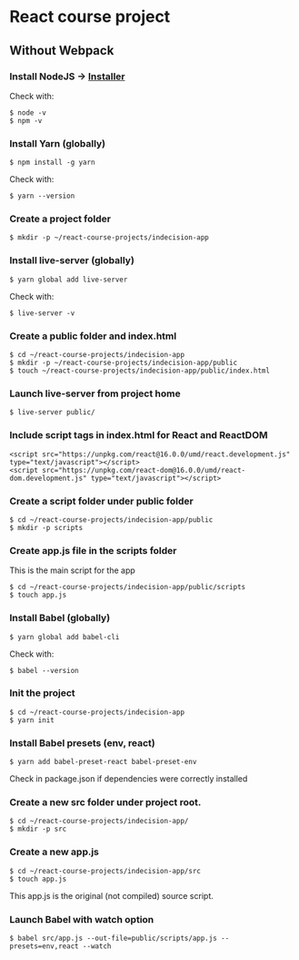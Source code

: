 # React course project
## Without Webpack
### Install NodeJS -> [Installer](https://nodejs.org/)
Check with:
```
$ node -v 
$ npm -v
```
### Install Yarn (globally)
```
$ npm install -g yarn
```
Check with:
```
$ yarn --version
```
### Create a project folder
```
$ mkdir -p ~/react-course-projects/indecision-app
```
### Install live-server (globally)
```
$ yarn global add live-server
```
Check with:
```
$ live-server -v
```
### Create a public folder and index.html
```
$ cd ~/react-course-projects/indecision-app
$ mkdir -p ~/react-course-projects/indecision-app/public
$ touch ~/react-course-projects/indecision-app/public/index.html
```
### Launch live-server from project home
```
$ live-server public/
```
### Include script tags in index.html for React and ReactDOM
```
<script src="https://unpkg.com/react@16.0.0/umd/react.development.js" type="text/javascript"></script>
<script src="https://unpkg.com/react-dom@16.0.0/umd/react-dom.development.js" type="text/javascript"></script>
```
### Create a script folder under public folder
```
$ cd ~/react-course-projects/indecision-app/public
$ mkdir -p scripts
```
### Create app.js file in the scripts folder
This is the main script for the app
```
$ cd ~/react-course-projects/indecision-app/public/scripts
$ touch app.js
```
### Install Babel (globally)
```
$ yarn global add babel-cli
```
Check with:
```
$ babel --version
```
### Init the project
```
$ cd ~/react-course-projects/indecision-app
$ yarn init
```
### Install Babel presets (env, react)
```
$ yarn add babel-preset-react babel-preset-env
```
Check in package.json if dependencies were correctly installed
### Create a new src folder under project root. 
```
$ cd ~/react-course-projects/indecision-app/
$ mkdir -p src
```
### Create a new app.js
```
$ cd ~/react-course-projects/indecision-app/src
$ touch app.js
```
This app.js is the original (not compiled) source script.
### Launch Babel with watch option
```
$ babel src/app.js --out-file=public/scripts/app.js --presets=env,react --watch
```

